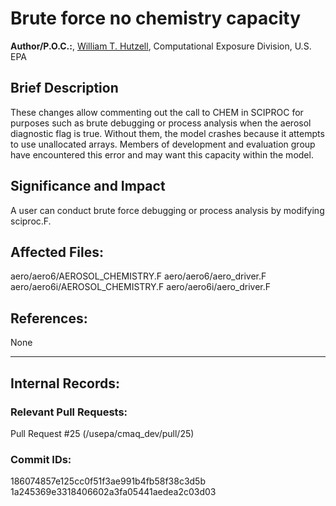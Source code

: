 # Brute force no chemistry capacity
    
**Author/P.O.C.:**, [William T. Hutzell](mailto:hutzell.bill@epa.gov), Computational Exposure Division, U.S. EPA
    
## Brief Description
These changes allow commenting out the call to CHEM in SCIPROC for purposes such as brute debugging or
process analysis when the aerosol diagnostic flag is true. Without them, the model crashes because it attempts to
use unallocated arrays. Members of development and evaluation group have encountered this error and may want this
capacity within the model.
        
## Significance and Impact
    
A user can conduct brute force debugging or process analysis by modifying sciproc.F.    
    
## Affected Files:
        
aero/aero6/AEROSOL_CHEMISTRY.F
aero/aero6/aero_driver.F
aero/aero6i/AEROSOL_CHEMISTRY.F
aero/aero6i/aero_driver.F
    
## References:    

None

-----
## Internal Records:
    
    
### Relevant Pull Requests:
Pull Request #25 (/usepa/cmaq_dev/pull/25)
    
### Commit IDs:
    
186074857e125cc0f51f3ae991b4fb58f38c3d5b
1a245369e3318406602a3fa05441aedea2c03d03
    
